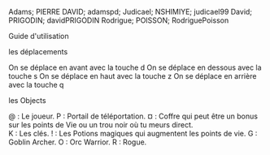 Adams; PIERRE DAVID; adamspd; Judicael; NSHIMIYE; judicael99 David; PRIGODIN; davidPRIGODIN Rodrigue; POISSON; RodriguePoisson

Guide d'utilisation

les déplacements

On se déplace en avant avec la touche d On se déplace en dessous avec la touche s On se déplace en haut avec la touche z On se déplace en arrière avec la touche q

les Objects

@ : Le joueur.
P : Portail de téléportation. 
¤ : Coffre qui peut être un bonus sur les points de Vie ou un trou noir où tu meurs direct.      
K : Les clés.
! : Les Potions magiques qui augmentent les points de vie.
G : Goblin Archer.
O : Orc Warrior.
R : Rogue.


